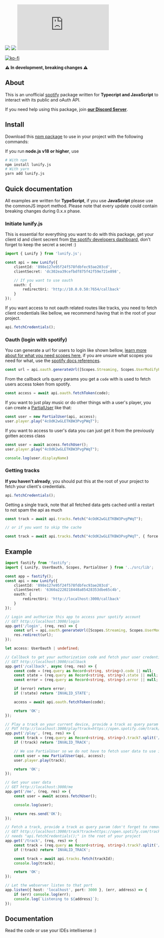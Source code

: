 [![](https://img.shields.io/discord/828676951023550495?color=5865F2&logo=discord&logoColor=white)](https://lunish.nl/support)
![](https://img.shields.io/npm/dt/lunify.js.svg?maxAge=3600)
![](https://img.shields.io/npm/v/lunify.js?maxAge=3600)

[![ko-fi](https://ko-fi.com/img/githubbutton_sm.svg)](https://ko-fi.com/I3I6AFVAP)

**⚠️ In development, breaking changes ⚠️**
## About
This is an unofficial [spotify](https://developer.spotify.com) package written for **Typecript and JavaScript** to interact with its public and oAuth API.

If you need help using this package, join **[our Discord Server](https://discord.com/invite/yYd6YKHQZH)**.

## Install
Download this [npm package](https://www.npmjs.com/package/lunify.js) to use in your project with the following commands:

If you run **node.js v18 or higher**, use
```bash
# With npm
npm install lunify.js
# With yarn
yarn add lunify.js
```

## Quick documentation

All examples are written for **TypeScript**, if you use **JavaScript** please use the commonJS import method. Please note that every update could contain breaking changes during 0.x.x phase.

### Initiate lunify.js
This is essential for everything you want to do with this package, get your client id and client secrent from [the spotify developers dashboard](https://developer.spotify.com/dashboard), don't forget to keep the secret a secret :)
```ts
import { Lunify } from 'lunify.js';

const api = new Lunify({
    clientId: '898e127e95f24f578fdbfec93ae203cd',
    clientSecret: 'dc302ea39cefbdf875f42f59e721e898',

    // If you want to use oauth
    oauth: {
        redirectUri: 'http://10.0.0.50:7654/callback'
    }
});
```

If you want access to not oauth related routes like tracks, you need to fetch client credentials like bellow, we recommend having that in the root of your project.
```ts
api.fetchCredentials();
```

### Oauth (login with spotify)
You can generate a url for users to login like shown bellow, [learn more about for what you need scopes here](https://developer.spotify.com/documentation/web-api/concepts/scopes), if you are unsure what scopes you need for what, use the [spotify docs references](https://developer.spotify.com/documentation).
```ts
const url = api.oauth.generateUrl([Scopes.Streaming, Scopes.UserModifyPlaybackState, Scopes.UserReadPlaybackState]);
```
From the callback urls query params you get a `code` with is used to fetch users access token from spotify.
```ts
const access = await api.oauth.fetchToken(code);
```
If you want to just play music or do other things with a user's player, you can create a [PartialUser](https://github.com/Luna-devv/lunify.js/blob/master/src/lib/structures/user/index.ts#L8) like that:
```ts
const user = new PartialUser(api, access);
user.player.play("4cOdK2wGLETKBW3PvgPWqT");
```
If you want to access to user's data you can just get it from the previously gotten access class
```ts
const user = await access.fetchUser();
user.player.play("4cOdK2wGLETKBW3PvgPWqT");

console.log(user.displayName)
```

### Getting tracks
**If you haven't already**, you should put this at the root of your project to fetch your client's credentials.
```ts
api.fetchCredentials();
```

Getting a single track, note that all fetched data gets cached until a restart to not spam the api as much
```ts
const track = await api.tracks.fetch("4cOdK2wGLETKBW3PvgPWqT");

// or if you want to skip the cache

const track = await api.tracks.fetch("4cOdK2wGLETKBW3PvgPWqT", { force: true });
```

## Example
```ts
import fastify from 'fastify';
import { Lunify, UserOauth, Scopes, PartialUser } from '../src/lib';

const app = fastify();
const api = new Lunify({
    clientId: '898e127e95f24f578fdbfec93ae203cd',
    clientSecret: '6360a2220218448a85428353dbe65c4b',
    oauth: {
        redirectUri: 'http://localhost:3000/callback'
    }
});

// Login and authorize this app to access your spotify account
// GET http://localhost:3000/login
app.get('/login', (req, res) => {
    const url = api.oauth.generateUrl([Scopes.Streaming, Scopes.UserModifyPlaybackState, Scopes.UserReadPlaybackState]);
    res.redirect(url);
});

let access: UserOauth | undefined;

// Callback to get your authorization code and fetch your user credentials (NOT spotify login credentials)
// GET http://localhost:3000/callback
app.get('/callback', async (req, res) => {
    const code = (req.query as Record<string, string>).code || null;
    const state = (req.query as Record<string, string>).state || null;
    const error = (req.query as Record<string, string>).error || null;

    if (error) return error;
    if (!state) return 'INVALID_STATE';

    access = await api.oauth.fetchToken(code);

    return 'OK';
});

// Play a track on your current device, provide a track as query param (don't forget to remove all of spotifies tracking queries from their links)
// PUT http://localhost:3000/play?track=https://open.spotify.com/track/0ZVjgfaC2Ptrod9v6p9KFP
app.put('/play', (req, res) => {
    const track = (req.query as Record<string, string>).track?.split('/track/')?.[1]?.split("?")[0];
    if (!track) return 'INVALID_TRACK';

    // We use PartialUser so we do not have to fetch user data to use it's player
    const user = new PartialUser(api, access);
    user.player.play(track);

    return 'OK';
});

// Get your user data
// GET http://localhost:3000/me
app.get('/me', (req, res) => {
    const user = await access.fetchUser();

    console.log(user);

    return res.send('OK');
});

// Fetch a track, provide a track as query param (don't forget to remove all of spotifies tracking queries from their links) 
// GET http://localhost:3000/track?track=https://open.spotify.com/track/0ZVjgfaC2Ptrod9v6p9KFP
// needs "api.fetchCredentials();" in the root of your project
app.get('/track', (req, res) => {
    const track = (req.query as Record<string, string>).track?.split('/track/')?.[1]?.split("?")[0];
    if (!track) return 'INVALID_TRACK';

    const track = await api.tracks.fetch(trackId);
    console.log(track);

    return 'OK';
});

// Let the webserver listen to that port
app.listen({ host: 'localhost', port: 3000 }, (err, address) => {
    if (err) console.log(err);
    console.log(`Listening to ${address}`);
});
```

## Documentation
Read the code or use your IDEs intellisense :) 